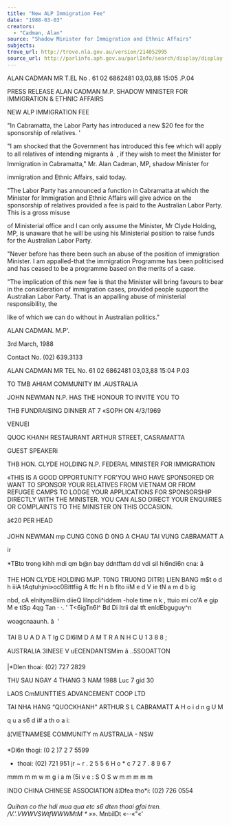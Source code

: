 ```yaml
---
title: "New ALP Immigration Fee"
date: "1988-03-03"
creators:
  - "Cadman, Alan"
source: "Shadow Minister for Immigration and Ethnic Affairs"
subjects:
trove_url: http://trove.nla.gov.au/version/214052995
source_url: http://parlinfo.aph.gov.au/parlInfo/search/display/display.w3p;query=Id%3A%22media/pressrel/HPR08015840%22
---
```


 ALAN CADMAN MR T.EL No . 61 02 6862481 03,03,88 15:05 .P.04

 PRESS RELEASE ALAN CADMAN M.P.  SHADOW MINISTER FOR  IMMIGRATION & ETHNIC  AFFAIRS

 NEW ALP IMMIGRATION FEE

 "In Cabramatta, the Labor Party has introduced a new $20 fee  for the sponsorship of relatives. '

 "I am shocked that the Government has introduced this fee  which will apply to all relatives of intending migrants â  ,  if  they wish to meet the Minister for Immigration in  Cabramatta," Mr. Alan Cadman, MP, shadow Minister for 

 immigration and Ethnic Affairs, said today.

 "The Labor Party has announced a function in Cabramatta at  which the Minister for Immigration and Ethnic Affairs will  give advice on the sponsorship of relatives provided a fee is  paid to the Australian Labor Party.  This is a gross misuse 

 of Ministerial office and I can only assume the Minister, Mr  Clyde Holding, MP, is unaware that he will be using his  Ministerial position to raise funds for the Australian Labor  Party.

 "Never before has there been such an abuse of the position of  immigration Minister. I am appalled-that the immigration  Programme has been politicised and has ceased to be a  programme based on the merits of a case.

 "The implication of this new fee is that the Minister will  bring favours to bear in the consideration of immigration  cases, provided people support the Australian Labor Party.  That is an appalling abuse of ministerial responsibility, the 

 like of which we can do without in Australian politics."

 ALAN CADMAN. M.P'.

 3rd March, 1988

 Contact No. (02) 639.3133

 ALAN CADMAN MR TEL No. 61 02 6862481 03,03,88 15:04 P.03

 TO TMB AHIAM COMMUNITY IM .AUSTRALIA 

 JOHN NEWMAN N.P. HAS THE HONOUR TO INVITE YOU TO 

 THB FUNDRAISING DINNER AT 7 «SOPH ON 4/3/1969

 VENUEI

 QUOC KHANH RESTAURANT  ARTHUR STREET, CASRAMATTA

 GUEST SPEAKERi

 THB HON. CLYDE HOLDING N.P. FEDERAL MINISTER FOR IMMIGRATION

 «THIS IS A GOOD OPPORTUNITY FOR'YOU WHO HAVE SPONSORED OR WANT TO  SPONSOR YOUR RELATIVES FROM VIETNAM OR FROM REFUGEE CAMPS TO  LODGE YOUR APPLICATIONS FOR SPONSORSHIP DIRECTLY WITH THE  MINISTER. YOU CAN ALSO DIRECT YOUR ENQUIRIES OR COMPLAINTS TO THE  MINISTER ON THIS OCCASION.

 â¢20 PER HEAD

 JOHN NEWMAN mp CUNG C0NG D 0NG  A CHAU  TAI VUNG CABRAMATT A

 ir

 *TBto trong kihh mdi qm b@n bay ddntftam dd vdi sil  hi6ndi6n cna: â  

 THE HON CLYDE HOLDING MJP.  T0NG TRU0NG DITRl) LIEN BANG m$t o d h iiiA  tAqtuhjmi»oc0Bittfiig  A tfc H n b flto iiM e d V ie tN a m d b ig  

 nbd, cA elnitynsBiim diieQ lilnpcli^iddem   -hole time n k ,  ttuio mi co'A e gip M e tiSp 4qg Tan · ·.  ' T<6igTn6l^ Bd Di Itrii dal tft enldEbguguy^n 

 woagcnaaunh. â   '

 TAI B U A  D A  T lg C  Dl6lM D A M  T R A N H  C U  1 3 8 8 ;

 AUSTRALIA 3INESE V  uECENDANTSMim â ..5SOOATTON

 |*Dlen thoai: (02) 727 2829

 THl/ SAU NGAY 4 THANG 3 NAM 1988  Luc 7 gid 30

 > 

 LAOS CmMUNTTIES ADVANCEMENT COOP LTD

 TAI NHA HANG  “QUOCKHANH"  ARTHUR S L  CABRAMATT A H o i d n g U M  

 q u a  s6 d i# a  th o a i:

 â¦VIETNAMESE COMMUNITY m  AUSTRALIA -  NSW

 *Di6n thogi: (0 2 )7 2 7  5599

 - thoai: (02) 721 951 jr ~  r .  2 5 5 6  H o * c  7 2 7 .  8 9 6 7

 mmm m m w m  g i a m (5i  v e  : S O S  w m m m m m

 INDO CHINA CHINESE  ASSOCIATION  â¦Dfea tho*i: (02) 726 0554

 *Quihan co the hdi mua qua etc s6 dten thoai gfai tren. /V.'.VWWVSWtfWWWMtM * »*». MnbilDt «···«"«'

